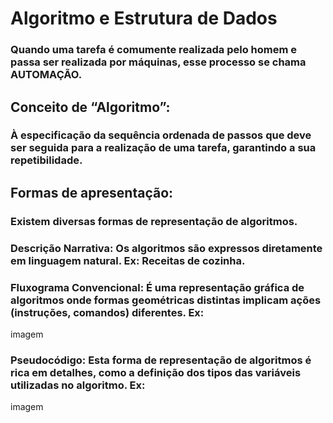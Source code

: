 # Algoritmo e Estrutura de Dados
### Quando uma tarefa é comumente realizada pelo homem e passa ser realizada por máquinas, esse processo se chama AUTOMAÇÃO.
## Conceito de “Algoritmo”:
### À especificação da sequência ordenada de passos que deve ser seguida para a realização de uma tarefa, garantindo a sua repetibilidade.
## Formas de apresentação:
### Existem diversas formas de representação de algoritmos.
### Descrição Narrativa: Os algoritmos são expressos diretamente em linguagem natural. Ex: Receitas de cozinha.
### Fluxograma Convencional: É uma representação gráfica de algoritmos onde formas geométricas distintas implicam ações (instruções, comandos) diferentes. Ex:
imagem
### Pseudocódigo: Esta forma de representação de algoritmos é rica em detalhes, como a definição dos tipos das variáveis utilizadas no algoritmo. Ex: 
imagem
